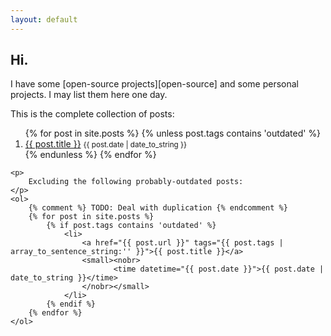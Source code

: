 ```yaml
---
layout: default
---
```


<section>
    <h1>Hi.</h1>
    <p>
        I have some [open-source projects][open-source] and some personal
        projects. I may list them here one day.
    </p>
    <p>
        This is the complete collection of posts:
    </p>
    <ol>
        {% for post in site.posts %}
            {% unless post.tags contains 'outdated' %}
                <li>
                    <a href="{{ post.url }}" tags="{{ post.tags | array_to_sentence_string:'' }}">{{ post.title }}</a>
                    <small><nobr>
                           <time datetime="{{ post.date }}">{{ post.date | date_to_string }}</time>
                    </nobr></small>
                </li>
            {% endunless %}
        {% endfor %}
    </ol>

    <p>
        Excluding the following probably-outdated posts:
    </p>
    <ol>
        {% comment %} TODO: Deal with duplication {% endcomment %}
        {% for post in site.posts %}
            {% if post.tags contains 'outdated' %}
                <li>
                    <a href="{{ post.url }}" tags="{{ post.tags | array_to_sentence_string:'' }}">{{ post.title }}</a>
                    <small><nobr>
                           <time datetime="{{ post.date }}">{{ post.date | date_to_string }}</time>
                    </nobr></small>
                </li>
            {% endif %}
        {% endfor %}
    </ol>
</section>

[open-source]: <https://github.com/qasimk> "My GitHub Page"
